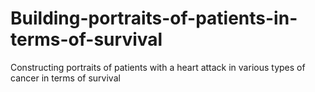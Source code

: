 # Building-portraits-of-patients-in-terms-of-survival
 Constructing portraits of patients with a heart attack in various types of cancer in terms of survival
